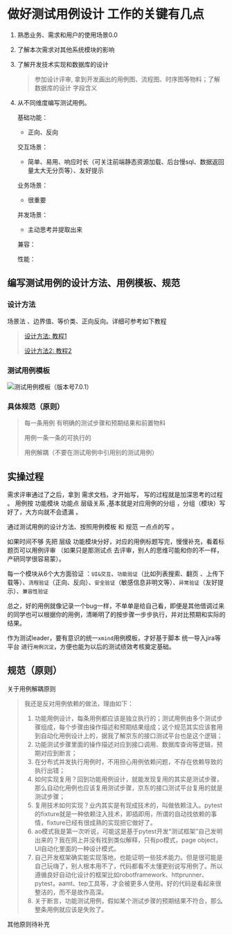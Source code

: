 
# 做好测试用例设计 工作的关键有几点

1. 熟悉业务、需求和用户的使用场景0.0

2. 了解本次需求对其他系统模块的影响

3. 了解开发技术实现和数据库的设计

   > 参加设计评审, 拿到开发画出的用例图、流程图、时序图等物料；了解数据库的设计 字段含义

4. 从不同维度编写测试用例。

   基础功能：

   - 正向、反向

   交互场景：

   - 简单、易用、响应时长（可关注前端静态资源加载、后台慢sql、数据返回量太大无分页等）、友好提示

   业务场景：

   - 很重要
   
   并发场景：
   
   - 主动思考并提取出来
   
   兼容：
   
   性能：
   
   

## 编写测试用例的设计方法、用例模板、规范

### 设计方法

场景法 、边界值、等价类、正向反向。详细可参考如下教程

> [设计方法: 教程1](https://blog.csdn.net/m0_50542287/article/details/121493305) 
>
> [设计方法2: 教程2](https://blog.csdn.net/OtsukaA1/article/details/102599151)

### 测试用例模板 

![测试用例模板（版本号7.0.1）](http://biji.51automate.cn/blogs/img%E6%B5%8B%E8%AF%95%E7%94%A8%E4%BE%8B%E6%A8%A1%E6%9D%BF%EF%BC%88%E7%89%88%E6%9C%AC%E5%8F%B77.0.1%EF%BC%89.png)

### 具体规范（原则）

> 每一条用例 有明确的测试步骤和预期结果和前置物料
>
> 用例一条一条的可执行的 
>
> 用例解耦（不要在测试用例中引用别的测试用例）

## 实操过程

需求评审通过了之后，拿到 需求文档，才开始写， 写的过程就是加深思考的过程 。
用例按 功能模块 功能点 层级关系 ,基本就是对应用例的分组 ，分组（模块）写好了，大方向就不会遗漏 。

通过测试用例的设计方法、按照用例模板 和 规范 一点点的写 。

如果时间不够 先把 层级 功能模块分好，对应的用例标题写完，慢慢补充，看着标题页可以用例评审 （如果只是那测试点 去评审，别人的思维可能和你的不一样，产研同学很容易蒙）。



每一个模块从6个大方面验证 ：`UI&交互`、`功能验证`（比如列表搜索、翻页 、上传下载等）、`流程验证`（正向、反向）、`安全验证`（敏感信息非明文等）、`异常验证`（友好提示）、`兼容性验证`



总之，好的用例就像记录一个bug一样，不单单是给自己看，即便是其他借调过来的同学也可以根据你的用例，清晰明了的按步骤一步步执行，并对比预期和实际的结果。

作为测试leader，要有意识的统一`xmind`用例模板，才好基于脚本 统一导入jira等平台 进行`用例沉淀`，方便也能为以后的测试绩效考核奠定基础。



## 规范（原则）

关于用例解耦原则

> 我还是反对用例依赖的做法，理由如下： 
>
> 1. 功能用例设计，每条用例都应该是独立执行的；测试用例由多个测试步骤组成，每个步骤由操作描述和预期结果组成；这个规范其实应该套用到自动化用例设计上的，据我了解京东的接口测试平台也是这个逻辑；
> 2. 功能测试步骤里面的操作描述对应到接口调用、数据库查询等逻辑，预期对应到断言； 
> 3. 在分布式并发执行用例时，不用担心用例依赖问题，不存在依赖导致的执行出错； 
> 4. 如何实现复用？回到功能用例设计，就能发现复用的其实是测试步骤，那么自动化用例也应该复用测试步骤，京东的接口测试平台复用的就是测试步骤；
> 5. 复用技术如何实现？业内其实是有现成技术的，叫做依赖注入。pytest的fixture就是一种依赖注入技术，即插即用，所谓的自动找依赖的事情，fixture已经有很成熟的实现把它做好了。 
> 6. ao模式我是第一次听说，可能这是基于pytest开发“测试框架”自己发明出来的？我在网上并没有找到类似解释，只有po模式，page object，UI自动化里面的一种设计模式。 
> 7. 自己开发框架确实能实现落地，也能证明一些技术能力。但是很可能是自己玩嗨了，别人根本用不了，代码都看不太懂更别说写用例了。所以遵循良好自动化设计的框架比如robotframework、httprunner、pytest，aamt、tep工具等，才会被更多人使用。好的代码是看起来很整洁的，而不是故作高深。 
> 8. 关于断言，功能测试用例，假如某个测试步骤的预期结果不符合，那么整条用例就应该是失败了。



其他原则待补充

